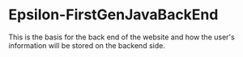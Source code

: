 # Epsilon-FirstGenJavaBackEnd
This is the basis for the back end of the website and how the user's information will be stored on the backend side. 
